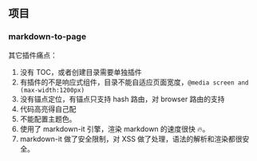 ## 项目

### markdown-to-page

其它插件痛点：

1. 没有 TOC，或者创建目录需要单独插件
2. 有插件的不是响应式组件，目录不能自适应页面宽度，`@media screen and (max-width:1200px)`
3. 没有锚点定位，有锚点只支持 hash 路由，对 browser 路由的支持
4. 代码高亮得自己配
5. 不能配置主题色。
6. 使用了 markdown-it 引擎，渲染 markdown 的速度很快 🔥。
7. markdown-it 做了安全限制，对 XSS 做了处理，语法的解析和渲染都很安全。

